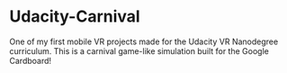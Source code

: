 # Udacity-Carnival
One of my first mobile VR projects made for the Udacity VR Nanodegree curriculum. This is a carnival game-like simulation built for the Google Cardboard!
